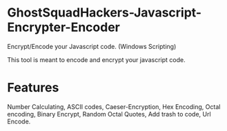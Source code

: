 # GhostSquadHackers-Javascript-Encrypter-Encoder
Encrypt/Encode your Javascript code. (Windows Scripting)

This tool is meant to encode and encrypt your javascript code.

# Features 
Number Calculating,
ASCII codes,
Caeser-Encryption,
Hex Encoding,
Octal encoding,
Binary Encrypt,
Random Octal Quotes,
Add trash to code,
Url Encode.

